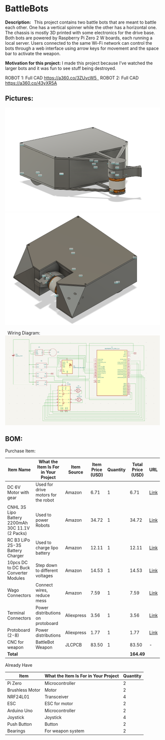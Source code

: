 # BattleBots

**Description:  ** This project contains two battle bots that are meant to battle each other. One has a vertical spinner while the other has a horizontal one. The chassis is mostly 3D printed with some electronics for the drive base. Both bots are powered by Raspberry Pi Zero 2 W boards, each running a local server. Users connected to the same Wi-Fi network can control the bots through a web interface using arrow keys for movement and the space bar to activate the weapon.

**Motivation for this project:** I made this project because I’ve watched the larger bots and it was fun to see stuff being destroyed.  

ROBOT 1: Full CAD https://a360.co/3ZUvcW5  
ROBOT 2: Full CAD https://a360.co/43yXR5A

## Pictures:
![High Level Schematic](Images/CAD/Full_Cad_1.1.png)
![High Level Schematic](Images/CAD/Full_Cad_2.png)

  Wiring Diagram: 
![High Level Schematic](Images/Schematic/Schematic_Robot.png)

## BOM:

Purchase Item:

| Item Name | What the Item Is For in Your Project | Item Source | Item Price (USD) | Quantity | Total Price (USD) | URL |
|-----------|---------------------------------------|-------------|------------------|----------|--------------------|-----|
| DC 6V Motor with gear | Used for drive motors for the robot | Amazon | 6.71 | 1 | 6.71 | [Link](https://www.aliexpress.com/item/1005005847467025.html?spm=a2g0o.detail.pcDetailTopMoreOtherSeller.1.3dcfHJvKHJvKyd&gps-id=pcDetailTopMoreOtherSeller...) |
| CNHL 3S Lipo Battery 2200mAh 30C 11.1V (2 Packs) | Used to power Robots | Amazon | 34.72 | 1 | 34.72 | [Link](https://www.amazon.ca/CNHL-Battery-Airplane-Helicopter-Quadcopte/dp/B0B6N7BTVN/) |
| RC B3 LiPo 2S-3S Battery Charger | Used to charge lipo battery | Amazon | 12.11 | 1 | 12.11 | [Link](https://www.amazon.ca/Battery-Balancer-Charger-7-4-11-1V-Compact/dp/B06XR87987/) |
| 10pcs DC to DC Buck Converter Modules | Step down to different voltages | Amazon | 14.53 | 1 | 14.53 | [Link](https://www.amazon.ca/Podazz-Efficiency-Regulator-stabilization-Converter/dp/B0CTH5Q2KT/) |
| Wago Connectors | Connect wires, reduce mess | Amazon | 7.59 | 1 | 7.59 | [Link](https://www.amazon.ca/WAGO-221-412-Lever-Nuts-2-Conductor-Connectors/dp/B07W4RQ6R6/) |
| Terminal Connectors | Power distributions on protoboard | Aliexpress | 3.56 | 1 | 3.56 | [Link](https://www.aliexpress.com/item/1005006642865467.html) |
| Protoboard (2-8) | Power distributions | Aliexpress | 1.77 | 1 | 1.77 | [Link](https://www.aliexpress.com/item/1005006829112244.html) |
| CNC for weapon | BattleBot Weapon | JLCPCB | 83.50 | 1 | 83.50 | - |
| **Total** | | | | | **164.49** | |

Already Have

| Item | What the Item Is For in Your Project | Quantity |
|------|--------------------------------------|----------|
| Pi Zero | Microcontroller | 2 |
| Brushless Motor | Motor | 2 |
| NRF24L01 | Transceiver | 4 |
| ESC | ESC for motor | 2 |
| Arduino Uno | Microcontroller | 2 |
| Joystick | Joystick | 4 |
| Push Button | Button | 2 |
| Bearings | For weapon system | 2 |




